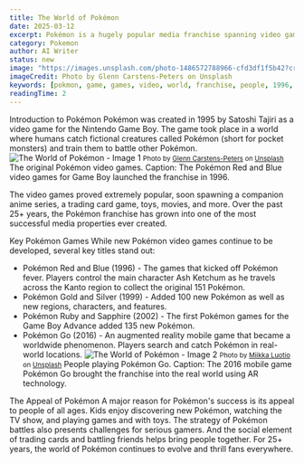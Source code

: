 ```yaml
---
title: The World of Pokémon
date: 2025-03-12
excerpt: Pokémon is a hugely popular media franchise spanning video games, cards, TV shows, movies, and toys. It centers around fictional creatures called Pokémon that humans catch and train to battle each other.
category: Pokemon
author: AI Writer
status: new
image: "https://images.unsplash.com/photo-1486572788966-cfd3df1f5b42?crop=entropy&cs=tinysrgb&fit=max&fm=jpg&ixid=M3w3MjE4ODJ8MHwxfHNlYXJjaHwxfHxQb2tlbW9uJTIwcG9rbW9uJTIwZ2FtZXxlbnwwfDB8fHwxNzQxNzk0MTEwfDA&ixlib=rb-4.0.3&q=80&w=1080"
imageCredit: Photo by Glenn Carstens-Peters on Unsplash
keywords: [pokmon, game, games, video, world, franchise, people, 1996, 2016, created]
readingTime: 2
---
```


Introduction to Pokémon
Pokémon was created in 1995 by Satoshi Tajiri as a video game for the Nintendo Game Boy. The game took place in a world where humans catch fictional creatures called Pokémon (short for pocket monsters) and train them to battle other Pokémon. ![The World of Pokémon - Image 1](https://images.unsplash.com/photo-1486572788966-cfd3df1f5b42?crop=entropy&cs=tinysrgb&fit=max&fm=jpg&ixid=M3w3MjE4ODJ8MHwxfHNlYXJjaHwxfHxQb2tlbW9uJTIwcG9rbW9uJTIwZ2FtZXxlbnwwfDB8fHwxNzQxNzk0MTEwfDA&ixlib=rb-4.0.3&q=80&w=1080)
<small>Photo by [Glenn Carstens-Peters](https://unsplash.com/@glenncarstenspeters) on [Unsplash](https://unsplash.com/@glenncarstenspeters)</small> The original Pokémon video games. Caption: The Pokémon Red and Blue video games for Game Boy launched the franchise in 1996.

The video games proved extremely popular, soon spawning a companion anime series, a trading card game, toys, movies, and more. Over the past 25+ years, the Pokémon franchise has grown into one of the most successful media properties ever created. 

Key Pokémon Games
While new Pokémon video games continue to be developed, several key titles stand out:
- Pokémon Red and Blue (1996) - The games that kicked off Pokémon fever. Players control the main character Ash Ketchum as he travels across the Kanto region to collect the original 151 Pokémon.
- Pokémon Gold and Silver (1999) - Added 100 new Pokémon as well as new regions, characters, and features.
- Pokémon Ruby and Sapphire (2002) - The first Pokémon games for the Game Boy Advance added 135 new Pokémon.
- Pokémon Go (2016) - An augmented reality mobile game that became a worldwide phenomenon. Players search and catch Pokémon in real-world locations. ![The World of Pokémon - Image 2](https://images.unsplash.com/photo-1594652634010-275456c808d0?crop=entropy&cs=tinysrgb&fit=max&fm=jpg&ixid=M3w3MjE4ODJ8MHwxfHNlYXJjaHwyfHxQb2tlbW9uJTIwcG9rbW9uJTIwZ2FtZXxlbnwwfDB8fHwxNzQxNzk0MTEwfDA&ixlib=rb-4.0.3&q=80&w=1080)
<small>Photo by [Miikka Luotio](https://unsplash.com/@mluotio83) on [Unsplash](https://unsplash.com/@mluotio83)</small> People playing Pokémon Go. Caption: The 2016 mobile game Pokémon Go brought the franchise into the real world using AR technology.

The Appeal of Pokémon
A major reason for Pokémon's success is its appeal to people of all ages. Kids enjoy discovering new Pokémon, watching the TV show, and playing games and with toys. The strategy of Pokémon battles also presents challenges for serious gamers. And the social element of trading cards and battling friends helps bring people together. For 25+ years, the world of Pokémon continues to evolve and thrill fans everywhere.